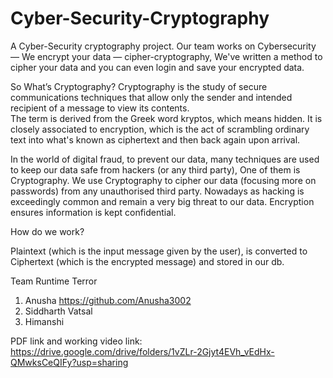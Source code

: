 # Cyber-Security-Cryptography

A Cyber-Security cryptography project. Our team works on Cybersecurity — We encrypt your data — cipher-cryptography, We've written a method to cipher 
your data and you can even login and save your encrypted data.

So What’s Cryptography? Cryptography is the study of secure communications techniques that allow only the sender and intended recipient of a message to view
its contents.  
The term is derived from the Greek word kryptos, which means hidden. It is closely associated to encryption, which is the act of scrambling 
ordinary text into what's known as ciphertext and then back again upon arrival.

In the world of digital fraud, to prevent our data, many techniques are used to keep our data safe from 
hackers (or any third party), One of them is Cryptography. We use Cryptography to cipher our data (focusing more on passwords) from any unauthorised third party. 
Nowadays as hacking is exceedingly common and remain a very big threat to our data. Encryption ensures information is kept confidential.

How do we work?

Plaintext (which is the input message given by the user), is converted to Ciphertext (which is the encrypted message) and stored in our db.

Team Runtime Terror

1. Anusha https://github.com/Anusha3002
2. Siddharth Vatsal
3. Himanshi

PDF link and working video link: https://drive.google.com/drive/folders/1vZLr-2Gjyt4EVh_vEdHx-QMwksCeQIFy?usp=sharing

